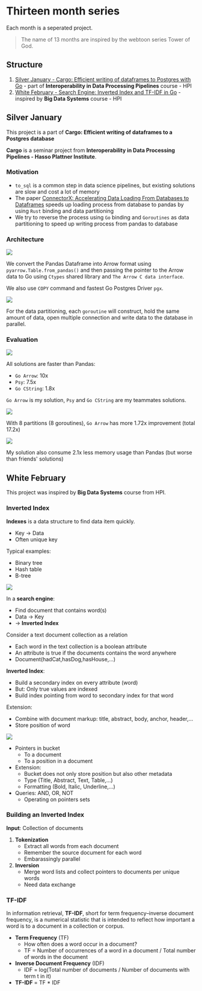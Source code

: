 # Thirteen month series 

Each month is a seperated project.

> The name of 13 months are inspired by the webtoon series Tower of God.

## Structure
1. [Silver January - Cargo: Efficient writing of dataframes to Postgres with Go](#silver-january) - part of **Interoperability in Data Processing Pipelines** course - HPI
2. [White February - Search Engine: Inverted Index and TF-IDF in Go](#white-february) - inspired by **Big Data Systems** course - HPI


## Silver January
This project is a part of **Cargo: Efficient writing of dataframes to a Postgres database** 

**Cargo** is a seminar project from **Interoperability in Data Processing Pipelines - Hasso Plattner Institute**.

### Motivation
* `to_sql` is a common step in data science pipelines, but existing solutions are slow and cost a lot of memory
* The paper [ConnectorX: Accelerating Data Loading From Databases to
  Dataframes](https://www.vldb.org/pvldb/vol15/p2994-wang.pdf) speeds up loading process from database to pandas by using `Rust` binding and data partitioning
* We try to reverse the process using `Go` binding and `Goroutines` as data partitioning to speed up writing process from pandas to database

### Architecture

![](silverjanuary/images/architecture.png)

We convert the Pandas Dataframe into Arrow format using `pyarrow.Table.from_pandas()` and then passing the pointer
to the Arrow data to Go using `Ctypes` shared library and `The Arrow C data interface`.

We also use `COPY` command and fastest Go Postgres Driver `pgx`.

![](silverjanuary/images/parallel.png)

For the data partitioning, each `goroutine` will construct, hold the same amount of data, open multiple connection and write data to the database in parallel.


### Evaluation

![](silverjanuary/images/all_small.png)

All solutions are faster than Pandas:
* `Go Arrow`: 10x 
* `Psy`: 7.5x
* `Go CString`: 1.8x

`Go Arrow` is my solution, `Psy` and `Go CString` are my teammates solutions.

![](silverjanuary/images/partitioning.png)

With 8 partitions (8 goroutines), `Go Arrow` has more 1.72x improvement (total 17.2x)

![](silverjanuary/images/memory.png)

My solution also consume 2.1x less memory usage than Pandas (but worse than friends' solutions)

## White February
This project was inspired by **Big Data Systems** course from HPI.

### Inverted Index

**Indexes** is  a data structure to find data item quickly.
* Key -> Data
* Often unique key

Typical examples:
* Binary tree
* Hash table
* B-tree

![](whitefebruary/images/index.png)

In a **search engine**:
* Find document that contains word(s)
* Data -> Key
* -> **Inverted Index**

Consider a text document collection as a relation
* Each word in the text collection is a boolean attribute
* An attribute is true if the documents contains the word anywhere
* Document(hadCat,hasDog,hasHouse,...)

**Inverted Index**:
* Build a secondary index on every attribute (word)
* But: Only true values are indexed
* Build index pointing from word to secondary index for that word

Extension:
* Combine with document markup: title, abstract, body, anchor, header,...
* Store position of word

![](whitefebruary/images/invertedindex.png)

* Pointers in bucket
  * To a document 
  * To a position in a document
* Extension:
  * Bucket does not only store position but also other metadata
  * Type (Title, Abstract, Text, Table,...)
  * Formatting (Bold, Italic, Underline,...)
* Queries: AND, OR, NOT
  * Operating on pointers sets

### Building an Inverted Index
**Input**: Collection of documents

1. **Tokenization**
   * Extract all words from each document
   * Remember the source document for each word
   * Embarassingly parallel
2. **Inversion**
   * Merge word lists and collect pointers to documents per unique words
   * Need data exchange

### TF-IDF
In information retrieval, **TF-IDF**, short for term frequency–inverse document frequency, is a numerical statistic that is intended to reflect how important a word is to a document in a collection or corpus.

* **Term Frequency** (TF)
  * How often does a word occur in a document?
  * TF = Number of occurrences of a word in a document / Total number of words in the document
* **Inverse Document Frequency** (IDF)
  * IDF = log(Total number of documents / Number of documents with term t in it)
* **TF-IDF** = TF * IDF